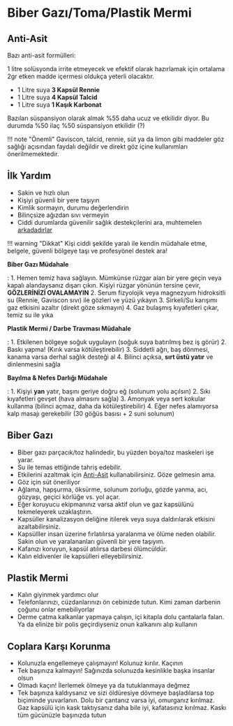 # Biber Gazı/Toma/Plastik Mermi

## Anti-Asit

Bazı anti-asit formülleri:

1 litre solüsyonda irrite etmeyecek ve efektif olarak hazırlamak için ortalama 2gr etken madde içermesi oldukça yeterli olacaktır.

- 1 Litre suya **3 Kapsül Rennie**
- 1 Litre suya **4 Kapsül Talcid**
- 1 Litre suya **1 Kaşık Karbonat**

Bazıları süspansiyon olarak almak %55 daha ucuz ve etkilidir diyor. Bu durumda %50 ilaç %50 süspansiyon etkilidir (?)

!!! note "Önemli"
    Gaviscon, talcid, rennie, süt ya da limon gibi maddeler göz sağlığı açısından faydalı değildir ve direkt göz içine kullanımları önerilmemektedir.

## İlk Yardım

- Sakin ve hızlı olun
- Kişiyi güvenli bir yere taşıyın
- Kimlik sormayın, durumu değerlendirin
- Bilinçsize ağızdan sıvı vermeyin
- Ciddi durumlarda güvenilir sağlık destekçilerini ara, muhtemelen [arkadadırlar](./eylem.md#kortej-101)

!!! warning "Dikkat"
    Kişi ciddi şekilde yaralı ile kendin müdahale etme, belgele, güvenli bölgeye taşı ve profesyönel destek ara!

**Biber Gazı Müdahale**

:   1. Hemen temiz hava sağlayın. Mümkünse rüzgar alan bir yere geçin veya kapalı alandaysanız dışarı çıkın. Kişiyi rüzgar yönünün tersine çevir, **GÖZLERİNİZİ OVALAMAYIN**
    2. Serum fizyolojik veya magnezyum hidroksitli su (Rennie, Gaviscon sıvı) ile gözleri ve yüzü yıkayın
    3. Sirkeli/Su karışımı gaz etkisini azaltır (direkt göze sıkmayın)
    4. Gaz bulaşmış kıyafetleri çıkar, temiz su ile yıka

**Plastik Mermi / Darbe Travması Müdahale**

:   1. Etkilenen bölgeye soğuk uygulayın (soğuk suya batırılmış bez iş görür)
    2. Baskı yapma! (Kırık varsa kötüleştirebilir)
    3. Siddetli ağrı, baş dönmesi, kanama varsa derhal sağlık desteği al
    4. Bilinci açıksa, __sırt üstü yatır__ ve dinlenmesini sağla

**Bayılma & Nefes Darlığı Müdahale**

:   1. Kişiyi **yan** yatır, başını geriye doğru eğ (solunum yolu açılsın)
    2. Sıkı kıyafetleri gevşet (hava almasını sağla)
    3. Amonyak veya sert kokular kullanma (bilinci açmaz, daha da kötüleştirebilir)
    4. Eğer nefes alamıyorsa kalp masajı gerekebilir (30 göğüs basısı + 2 suni solunum)



## Biber Gazı

- Biber gazı parçacık/toz halindedir, bu yüzden boya/toz maskeleri işe yarar.
- Su ile temas ettiğinde tahriş edebilir.
- Etkilerini azaltmak için [Anti-Asit](#anti-asit) kullanabilirsiniz. Göze gelmesin ama.
- Göz için süt öneriliyor
- Ağlama, hapşurma, öksürme, solunum zorluğu, gözde yanma, acı, gözyaşı, geçici körlüğe vs. yol açar.
- Eğer koruyucu ekipmanınız varsa aktif olun ve gaz kapsülünü tekmeleyerek uzaklaştırın.
- Kapsüller kanalizasyon deliğine itilerek veya suya daldırılarak etkisini azaltabilirsiniz.
- Kapsülller insan üzerine fırlatılırsa yaralanma ve ölüme neden olabilir. Sakin olun ve yaralananları güvenli bir yere taşıyım.
- Kafanızı koruyun, kapsül atılırsa darbesi ölümcüldür.
- Kalın eldivenler ile kapsülleri elleyebilirsiniz.

## Plastik Mermi

- Kalın giyinmek yardımcı olur
- Telefonlarınızı, cüzdanlarınızı ön cebinizde tutun. Kimi zaman darbenin çoğunu onlar emebiliyorlar
- Derme çatma kalkanlar yapmaya çalışın, içi kitapla dolu çantalarla falan. Ya da elinize bir polis geçirdiyseniz onun kalkanını alıp kullanın

## Coplara Karşı Korunma

- Kolunuzla engellemeye çalışmayın! Kolunuz kırılır. Kaçının
- Tek başınıza kalmayın! Sağınızda solunuzda kesinlikle başka insanlar olsun
- Olmadı kaçın! İlerlemek ölmeye ya da tutuklanmaya değmez
- Tek başınıza kaldıysanız ve sizi öldüresiye dövmeye başladılarsa top biçiminde yuvarlanın. Dolu bir çantanız varsa iyi, omurganız kırılmaz. Gaz kapsülü için kask taktıysanız daha bile iyi, kafatasınız kırılmaz. Kaskı tüm gücünüzle başınızda tutun

